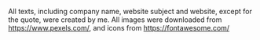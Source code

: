 All texts, including company name, website subject and website, except for the quote, were created by me. All images were downloaded from https://www.pexels.com/, and icons from https://fontawesome.com/